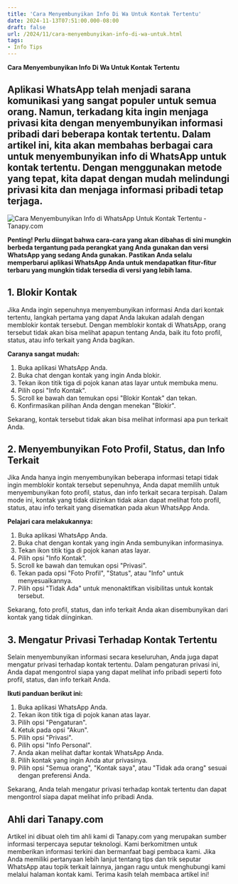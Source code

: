```yaml
---
title: 'Cara Menyembunyikan Info Di Wa Untuk Kontak Tertentu'
date: 2024-11-13T07:51:00.000-08:00
draft: false
url: /2024/11/cara-menyembunyikan-info-di-wa-untuk.html
tags: 
- Info Tips
---
```


**Cara Menyembunyikan Info Di Wa Untuk Kontak Tertentu**

Aplikasi WhatsApp telah menjadi sarana komunikasi yang sangat populer untuk semua orang. Namun, terkadang kita ingin menjaga privasi kita dengan menyembunyikan informasi pribadi dari beberapa kontak tertentu. Dalam artikel ini, kita akan membahas berbagai cara untuk menyembunyikan info di WhatsApp untuk kontak tertentu. Dengan menggunakan metode yang tepat, kita dapat dengan mudah melindungi privasi kita dan menjaga informasi pribadi tetap terjaga.
--------------------------------------------------------------------------------------------------------------------------------------------------------------------------------------------------------------------------------------------------------------------------------------------------------------------------------------------------------------------------------------------------------------------------------------------------------------------

![Cara Menyembunyikan Info di WhatsApp Untuk Kontak Tertentu - Tanapy.com](https://www.tanapy.com/wp-content/uploads/2023/09/cara-menyembunyikan-info-di-wa-untuk-kontak-tertentu.jpg)

**Penting! Perlu diingat bahwa cara-cara yang akan dibahas di sini mungkin berbeda tergantung pada perangkat yang Anda gunakan dan versi WhatsApp yang sedang Anda gunakan. Pastikan Anda selalu memperbarui aplikasi WhatsApp Anda untuk mendapatkan fitur-fitur terbaru yang mungkin tidak tersedia di versi yang lebih lama.**

1\. Blokir Kontak
-----------------

Jika Anda ingin sepenuhnya menyembunyikan informasi Anda dari kontak tertentu, langkah pertama yang dapat Anda lakukan adalah dengan memblokir kontak tersebut. Dengan memblokir kontak di WhatsApp, orang tersebut tidak akan bisa melihat apapun tentang Anda, baik itu foto profil, status, atau info terkait yang Anda bagikan.

**Caranya sangat mudah:**

1.  Buka aplikasi WhatsApp Anda.
2.  Buka chat dengan kontak yang ingin Anda blokir.
3.  Tekan ikon titik tiga di pojok kanan atas layar untuk membuka menu.
4.  Pilih opsi "Info Kontak".
5.  Scroll ke bawah dan temukan opsi "Blokir Kontak" dan tekan.
6.  Konfirmasikan pilihan Anda dengan menekan "Blokir".

Sekarang, kontak tersebut tidak akan bisa melihat informasi apa pun terkait Anda.

2\. Menyembunyikan Foto Profil, Status, dan Info Terkait
--------------------------------------------------------

Jika Anda hanya ingin menyembunyikan beberapa informasi tetapi tidak ingin memblokir kontak tersebut sepenuhnya, Anda dapat memilih untuk menyembunyikan foto profil, status, dan info terkait secara terpisah. Dalam mode ini, kontak yang tidak diizinkan tidak akan dapat melihat foto profil, status, atau info terkait yang disematkan pada akun WhatsApp Anda.

**Pelajari cara melakukannya:**

1.  Buka aplikasi WhatsApp Anda.
2.  Buka chat dengan kontak yang ingin Anda sembunyikan informasinya.
3.  Tekan ikon titik tiga di pojok kanan atas layar.
4.  Pilih opsi "Info Kontak".
5.  Scroll ke bawah dan temukan opsi "Privasi".
6.  Tekan pada opsi "Foto Profil", "Status", atau "Info" untuk menyesuaikannya.
7.  Pilih opsi "Tidak Ada" untuk menonaktifkan visibilitas untuk kontak tersebut.

Sekarang, foto profil, status, dan info terkait Anda akan disembunyikan dari kontak yang tidak diinginkan.

3\. Mengatur Privasi Terhadap Kontak Tertentu
---------------------------------------------

Selain menyembunyikan informasi secara keseluruhan, Anda juga dapat mengatur privasi terhadap kontak tertentu. Dalam pengaturan privasi ini, Anda dapat mengontrol siapa yang dapat melihat info pribadi seperti foto profil, status, dan info terkait Anda.

**Ikuti panduan berikut ini:**

1.  Buka aplikasi WhatsApp Anda.
2.  Tekan ikon titik tiga di pojok kanan atas layar.
3.  Pilih opsi "Pengaturan".
4.  Ketuk pada opsi "Akun".
5.  Pilih opsi "Privasi".
6.  Pilih opsi "Info Personal".
7.  Anda akan melihat daftar kontak WhatsApp Anda.
8.  Pilih kontak yang ingin Anda atur privasinya.
9.  Pilih opsi "Semua orang", "Kontak saya", atau "Tidak ada orang" sesuai dengan preferensi Anda.

Sekarang, Anda telah mengatur privasi terhadap kontak tertentu dan dapat mengontrol siapa dapat melihat info pribadi Anda.

Ahli dari Tanapy.com
--------------------

Artikel ini dibuat oleh tim ahli kami di Tanapy.com yang merupakan sumber informasi terpercaya seputar teknologi. Kami berkomitmen untuk memberikan informasi terkini dan bermanfaat bagi pembaca kami. Jika Anda memiliki pertanyaan lebih lanjut tentang tips dan trik seputar WhatsApp atau topik terkait lainnya, jangan ragu untuk menghubungi kami melalui halaman kontak kami. Terima kasih telah membaca artikel ini!